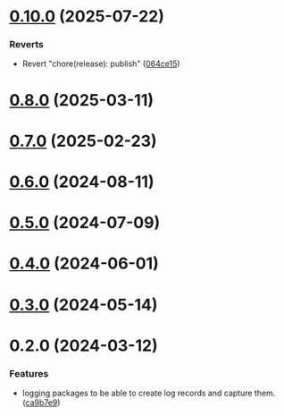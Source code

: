 # [0.10.0](https://github.com/rango-exchange/rango-client/compare/logging-types@0.9.0...logging-types@0.10.0) (2025-07-22)


### Reverts

* Revert "chore(release): publish" ([064ce15](https://github.com/rango-exchange/rango-client/commit/064ce157a2f819856f647f83aeb1c0410542e8d7))



# [0.8.0](https://github.com/rango-exchange/rango-client/compare/logging-types@0.7.0...logging-types@0.8.0) (2025-03-11)



# [0.7.0](https://github.com/rango-exchange/rango-client/compare/logging-types@0.6.0...logging-types@0.7.0) (2025-02-23)



# [0.6.0](https://github.com/rango-exchange/rango-client/compare/logging-types@0.5.0...logging-types@0.6.0) (2024-08-11)



# [0.5.0](https://github.com/rango-exchange/rango-client/compare/logging-types@0.3.0...logging-types@0.5.0) (2024-07-09)



# [0.4.0](https://github.com/rango-exchange/rango-client/compare/logging-types@0.3.0...logging-types@0.4.0) (2024-06-01)



# [0.3.0](https://github.com/rango-exchange/rango-client/compare/logging-types@0.2.0...logging-types@0.3.0) (2024-05-14)



# 0.2.0 (2024-03-12)


### Features

* logging packages to be able to create log records and capture them. ([ca9b7e9](https://github.com/rango-exchange/rango-client/commit/ca9b7e918d67bf0d93e5b8313264c5984f3adb4e))



